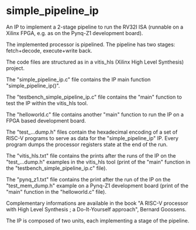 # simple_pipeline_ip
An IP to implement a 2-stage pipeline to run the RV32I ISA (runnable on a Xilinx FPGA, e.g. as on the Pynq-Z1 development board).

The implemented processor is pipelined. The pipeline has two stages: fetch+decode, execute+write back.

The code files are structured as in a vitis_hls (Xilinx High Level Synthesis) project.

The "simple_pipeline_ip.c" file contains the IP main function "simple_pipeline_ip()".

The "testbench_simple_pipeline_ip.c" file contains the "main" function to test the IP within the vitis_hls tool.

The "helloworld.c" file contains another "main" function to run the IP on a FPGA based development board.

The "test_...dump.h" files contain the hexadecimal encoding of a set of RISC-V programs to serve as data for the "simple_pipeline_ip" IP. Every program dumps the processor registers state at the end of the run.

The "vitis_hls.txt" file contains the prints after the runs of the IP on the "test_...dump.h" examples in the vitis_hls tool (print of the "main" function in the "testbench_simple_pipeline_ip.c" file).

The "pynq_z1.txt" file contains the print after the run of the IP on the "test_mem_dump.h" example on a Pynq-Z1 development board (print of the "main" function in the "helloworld.c" file).

Complementary informations are available in the book "A RISC-V processor with High Level Synthesis ; a Do-It-Yourself approach", Bernard Goossens.

The IP is composed of two units, each implementing a stage of the pipeline.
